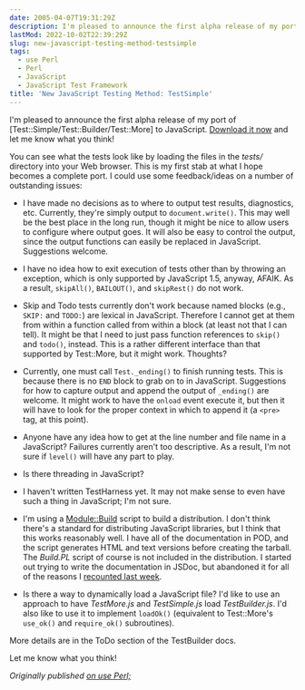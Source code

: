 ```yaml
---
date: 2005-04-07T19:31:29Z
description: I'm pleased to announce the first alpha release of my port of Test::Simple/Test::Builder/Test::More to JavaScript.
lastMod: 2022-10-02T22:39:29Z
slug: new-javascript-testing-method-testsimple
tags:
  - use Perl
  - Perl
  - JavaScript
  - JavaScript Test Framework
title: 'New JavaScript Testing Method: TestSimple'
---
```


I'm pleased to announce the first alpha release of my port of
[Test::Simple/Test::Builder/Test::More] to JavaScript. [Download it now] and let
me know what you think!

You can see what the tests look like by loading the files in the *tests/*
directory into your Web browser. This is my first stab at what I hope becomes a
complete port. I could use some feedback/ideas on a number of outstanding
issues:

*   I have made no decisions as to where to output test results, diagnostics,
    etc. Currently, they're simply output to `document.write()`. This may well
    be the best place in the long run, though it might be nice to allow users to
    configure where output goes. It will also be easy to control the output,
    since the output functions can easily be replaced in JavaScript. Suggestions
    welcome.

*   I have no idea how to exit execution of tests other than by throwing an
    exception, which is only supported by JavaScript 1.5, anyway, AFAIK. As a
    result, `skipAll()`, `BAILOUT()`, and `skipRest()` do not work.

*   Skip and Todo tests currently don't work because named blocks (e.g., `SKIP:`
    and `TODO:`) are lexical in JavaScript. Therefore I cannot get at them from
    within a function called from within a block (at least not that I can tell).
    It might be that I need to just pass function references to `skip()` and
    `todo()`, instead. This is a rather different interface than that supported
    by Test::More, but it might work. Thoughts?

*   Currently, one must call `Test._ending()` to finish running tests. This is
    because there is no `END` block to grab on to in JavaScript. Suggestions for
    how to capture output and append the output of `_ending()` are welcome. It
    might work to have the `onload` event execute it, but then it will have to
    look for the proper context in which to append it (a `<pre>` tag, at this
    point).

*   Anyone have any idea how to get at the line number and file name in a
    JavaScript? Failures currently aren't too descriptive. As a result, I'm not
    sure if `level()` will have any part to play.

*   Is there threading in JavaScript?

*   I haven't written TestHarness yet. It may not make sense to even have such a
    thing in JavaScript; I'm not sure.

*   I'm using a [Module::Build] script to build a distribution. I don't think
    there's a standard for distributing JavaScript libraries, but I think that
    this works reasonably well. I have all of the documentation in POD, and the
    script generates HTML and text versions before creating the tarball. The
    *Build.PL* script of course is not included in the distribution. I started
    out trying to write the documentation in JSDoc, but abandoned it for all of
    the reasons I [recounted last week].

*   Is there a way to dynamically load a JavaScript file? I'd like to use an
    approach to have *TestMore.js* and *TestSimple.js* load *TestBuilder.js*.
    I'd also like to use it to implement `loadOk()` (equivalent to Test::More's
    `use_ok()` and `require_ok()` subroutines).

More details are in the ToDo section of the TestBuilder docs.

Let me know what you think!

*Originally published [on use Perl;]*

  [Test::Simple/Test::More/Test::Builder]: https://metacpan.org/dist/Test-Simple
  [Download it now]: http://www.justatheory.com/downloads/TestBuilder-0.01.tar.gz
  [Module::Build]: http://search.cpan.org/dist/Module-Build/
  [recounted last     week]: http://www.justatheory.com/computers/programming/javascript/no_jsdoc_please.html
  [on use Perl;]: https://use-perl.github.io/user/Theory/journal/24059/
    "use.perl.org journal of Theory: “New JavaScript Testing Method: TestSimple”"
